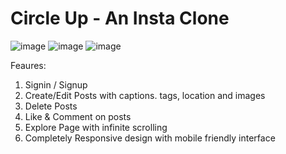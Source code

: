 # Circle Up - An Insta Clone

![image](https://github.com/user-attachments/assets/b2f1efa9-230a-46d7-8539-df373dc6e118)
![image](https://github.com/user-attachments/assets/21228426-d0c6-4765-80db-4e1be74fab76)
![image](https://github.com/user-attachments/assets/12c5b316-7c72-4d51-8a73-9593965ee2c0)



Feaures: 
1. Signin / Signup
2. Create/Edit Posts with captions. tags, location and images
3. Delete Posts
4. Like & Comment on posts
5. Explore Page with infinite scrolling
6. Completely Responsive design with mobile friendly interface


